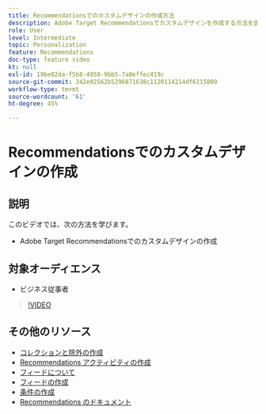 ```yaml
---
title: Recommendationsでのカスタムデザインの作成方法
description: Adobe Target Recommendationsでカスタムデザインを作成する方法を説明します。
role: User
level: Intermediate
topic: Personalization
feature: Recommendations
doc-type: feature video
kt: null
exl-id: 19be02da-f5b8-4950-9bb5-7a0effec419c
source-git-commit: 342e02562b5296871638c1120114214df6115809
workflow-type: tm+mt
source-wordcount: '61'
ht-degree: 45%

---
```


# Recommendationsでのカスタムデザインの作成

## 説明

このビデオでは、次の方法を学びます。

* Adobe Target Recommendationsでのカスタムデザインの作成

## 対象オーディエンス

* ビジネス従事者

>[!VIDEO](https://video.tv.adobe.com/v/27687?quality=12)

## その他のリソース

* [コレクションと除外の作成](create-collections-and-exclusions.md)
* [Recommendations アクティビティの作成](create-a-recommendations-activity.md)
* [フィードについて](understanding-feeds.md)
* [フィードの作成](create-a-feed.md)
* [条件の作成](create-criteria.md)
* [Recommendations のドキュメント](https://experienceleague.adobe.com/docs/target/using/recommendations/recommendations.html?lang=ja)
